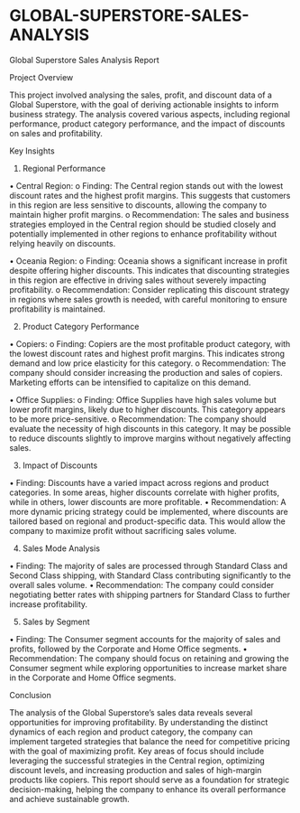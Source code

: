 # GLOBAL-SUPERSTORE-SALES-ANALYSIS

Global Superstore Sales Analysis Report

Project Overview

This project involved analysing the sales, profit, and discount data of a Global Superstore, with the goal of deriving actionable insights to inform business strategy. The analysis covered various aspects, including regional performance, product category performance, and the impact of discounts on sales and profitability.

Key Insights

1. Regional Performance
   
•	Central Region:
o	Finding: The Central region stands out with the lowest discount rates and the highest profit margins. This suggests that customers in this region are less sensitive to discounts, allowing the company to maintain higher profit margins.
o	Recommendation: The sales and business strategies employed in the Central region should be studied closely and potentially implemented in other regions to enhance profitability without relying heavily on discounts.

•	Oceania Region:
o	Finding: Oceania shows a significant increase in profit despite offering higher discounts. This indicates that discounting strategies in this region are effective in driving sales without severely impacting profitability.
o	Recommendation: Consider replicating this discount strategy in regions where sales growth is needed, with careful monitoring to ensure profitability is maintained.

2. Product Category Performance
   
•	Copiers:
o	Finding: Copiers are the most profitable product category, with the lowest discount rates and highest profit margins. This indicates strong demand and low price elasticity for this category.
o	Recommendation: The company should consider increasing the production and sales of copiers. Marketing efforts can be intensified to capitalize on this demand.

•	Office Supplies:
o	Finding: Office Supplies have high sales volume but lower profit margins, likely due to higher discounts. This category appears to be more price-sensitive.
o	Recommendation: The company should evaluate the necessity of high discounts in this category. It may be possible to reduce discounts slightly to improve margins without negatively affecting sales.

3. Impact of Discounts

•	Finding: Discounts have a varied impact across regions and product categories. In some areas, higher discounts correlate with higher profits, while in others, lower discounts are more profitable.
•	Recommendation: A more dynamic pricing strategy could be implemented, where discounts are tailored based on regional and product-specific data. This would allow the company to maximize profit without sacrificing sales volume.

4. Sales Mode Analysis

•	Finding: The majority of sales are processed through Standard Class and Second Class shipping, with Standard Class contributing significantly to the overall sales volume.
•	Recommendation: The company could consider negotiating better rates with shipping partners for Standard Class to further increase profitability.

5. Sales by Segment

•	Finding: The Consumer segment accounts for the majority of sales and profits, followed by the Corporate and Home Office segments.
•	Recommendation: The company should focus on retaining and growing the Consumer segment while exploring opportunities to increase market share in the Corporate and Home Office segments.


Conclusion

The analysis of the Global Superstore’s sales data reveals several opportunities for improving profitability. By understanding the distinct dynamics of each region and product category, the company can implement targeted strategies that balance the need for competitive pricing with the goal of maximizing profit. Key areas of focus should include leveraging the successful strategies in the Central region, optimizing discount levels, and increasing production and sales of high-margin products like copiers.
This report should serve as a foundation for strategic decision-making, helping the company to enhance its overall performance and achieve sustainable growth.
